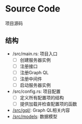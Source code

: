 # Source Code

项目源码

## 结构

- /src/main.rs: 项目入口
  - [ ] 创建服务器实例
  - [ ] 注册接口
  - [ ] 注册Graph QL
  - [ ] 注册中间件
  - [ ] 启动服务器实例
- /src/config.rs: 项目配置
  - [ ] 定义所有配置项的结构
  - [ ] 提供加载并检查配置项的函数
- [/src/gql/](./gql/README.md): Graph QL相关内容
- [/src/models](./models/README.md): 数据模型
